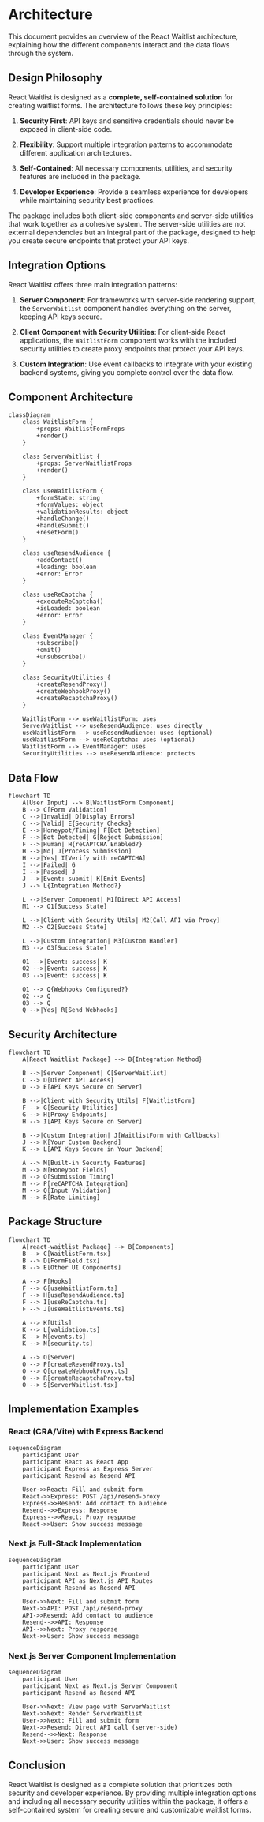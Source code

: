 # Architecture

This document provides an overview of the React Waitlist architecture, explaining how the different components interact and the data flows through the system.

## Design Philosophy

React Waitlist is designed as a **complete, self-contained solution** for creating waitlist forms. The architecture follows these key principles:

1. **Security First**: API keys and sensitive credentials should never be exposed in client-side code.

2. **Flexibility**: Support multiple integration patterns to accommodate different application architectures.

3. **Self-Contained**: All necessary components, utilities, and security features are included in the package.

4. **Developer Experience**: Provide a seamless experience for developers while maintaining security best practices.

The package includes both client-side components and server-side utilities that work together as a cohesive system. The server-side utilities are not external dependencies but an integral part of the package, designed to help you create secure endpoints that protect your API keys.

## Integration Options

React Waitlist offers three main integration patterns:

1. **Server Component**: For frameworks with server-side rendering support, the `ServerWaitlist` component handles everything on the server, keeping API keys secure.

2. **Client Component with Security Utilities**: For client-side React applications, the `WaitlistForm` component works with the included security utilities to create proxy endpoints that protect your API keys.

3. **Custom Integration**: Use event callbacks to integrate with your existing backend systems, giving you complete control over the data flow.

## Component Architecture

```mermaid
classDiagram
    class WaitlistForm {
        +props: WaitlistFormProps
        +render()
    }
    
    class ServerWaitlist {
        +props: ServerWaitlistProps
        +render()
    }
    
    class useWaitlistForm {
        +formState: string
        +formValues: object
        +validationResults: object
        +handleChange()
        +handleSubmit()
        +resetForm()
    }
    
    class useResendAudience {
        +addContact()
        +loading: boolean
        +error: Error
    }
    
    class useReCaptcha {
        +executeReCaptcha()
        +isLoaded: boolean
        +error: Error
    }
    
    class EventManager {
        +subscribe()
        +emit()
        +unsubscribe()
    }
    
    class SecurityUtilities {
        +createResendProxy()
        +createWebhookProxy()
        +createRecaptchaProxy()
    }
    
    WaitlistForm --> useWaitlistForm: uses
    ServerWaitlist --> useResendAudience: uses directly
    useWaitlistForm --> useResendAudience: uses (optional)
    useWaitlistForm --> useReCaptcha: uses (optional)
    WaitlistForm --> EventManager: uses
    SecurityUtilities --> useResendAudience: protects
```

## Data Flow

```mermaid
flowchart TD
    A[User Input] --> B[WaitlistForm Component]
    B --> C[Form Validation]
    C -->|Invalid| D[Display Errors]
    C -->|Valid| E{Security Checks}
    E -->|Honeypot/Timing| F[Bot Detection]
    F -->|Bot Detected| G[Reject Submission]
    F -->|Human| H{reCAPTCHA Enabled?}
    H -->|No| J[Process Submission]
    H -->|Yes| I[Verify with reCAPTCHA]
    I -->|Failed| G
    I -->|Passed| J
    J -->|Event: submit| K[Emit Events]
    J --> L{Integration Method?}
    
    L -->|Server Component| M1[Direct API Access]
    M1 --> O1[Success State]
    
    L -->|Client with Security Utils| M2[Call API via Proxy]
    M2 --> O2[Success State]
    
    L -->|Custom Integration| M3[Custom Handler]
    M3 --> O3[Success State]
    
    O1 -->|Event: success| K
    O2 -->|Event: success| K
    O3 -->|Event: success| K
    
    O1 --> Q{Webhooks Configured?}
    O2 --> Q
    O3 --> Q
    Q -->|Yes| R[Send Webhooks]
```

## Security Architecture

```mermaid
flowchart TD
    A[React Waitlist Package] --> B{Integration Method}
    
    B -->|Server Component| C[ServerWaitlist]
    C --> D[Direct API Access]
    D --> E[API Keys Secure on Server]
    
    B -->|Client with Security Utils| F[WaitlistForm]
    F --> G[Security Utilities]
    G --> H[Proxy Endpoints]
    H --> I[API Keys Secure on Server]
    
    B -->|Custom Integration| J[WaitlistForm with Callbacks]
    J --> K[Your Custom Backend]
    K --> L[API Keys Secure in Your Backend]
    
    A --> M[Built-in Security Features]
    M --> N[Honeypot Fields]
    M --> O[Submission Timing]
    M --> P[reCAPTCHA Integration]
    M --> Q[Input Validation]
    M --> R[Rate Limiting]
```

## Package Structure

```mermaid
flowchart TD
    A[react-waitlist Package] --> B[Components]
    B --> C[WaitlistForm.tsx]
    B --> D[FormField.tsx]
    B --> E[Other UI Components]
    
    A --> F[Hooks]
    F --> G[useWaitlistForm.ts]
    F --> H[useResendAudience.ts]
    F --> I[useReCaptcha.ts]
    F --> J[useWaitlistEvents.ts]
    
    A --> K[Utils]
    K --> L[validation.ts]
    K --> M[events.ts]
    K --> N[security.ts]
    
    A --> O[Server]
    O --> P[createResendProxy.ts]
    O --> Q[createWebhookProxy.ts]
    O --> R[createRecaptchaProxy.ts]
    O --> S[ServerWaitlist.tsx]
```

## Implementation Examples

### React (CRA/Vite) with Express Backend

```mermaid
sequenceDiagram
    participant User
    participant React as React App
    participant Express as Express Server
    participant Resend as Resend API
    
    User->>React: Fill and submit form
    React->>Express: POST /api/resend-proxy
    Express->>Resend: Add contact to audience
    Resend-->>Express: Response
    Express-->>React: Proxy response
    React->>User: Show success message
```

### Next.js Full-Stack Implementation

```mermaid
sequenceDiagram
    participant User
    participant Next as Next.js Frontend
    participant API as Next.js API Routes
    participant Resend as Resend API
    
    User->>Next: Fill and submit form
    Next->>API: POST /api/resend-proxy
    API->>Resend: Add contact to audience
    Resend-->>API: Response
    API-->>Next: Proxy response
    Next->>User: Show success message
```

### Next.js Server Component Implementation

```mermaid
sequenceDiagram
    participant User
    participant Next as Next.js Server Component
    participant Resend as Resend API
    
    User->>Next: View page with ServerWaitlist
    Next->>Next: Render ServerWaitlist
    User->>Next: Fill and submit form
    Next->>Resend: Direct API call (server-side)
    Resend-->>Next: Response
    Next->>User: Show success message
```

## Conclusion

React Waitlist is designed as a complete solution that prioritizes both security and developer experience. By providing multiple integration options and including all necessary security utilities within the package, it offers a self-contained system for creating secure and customizable waitlist forms. 